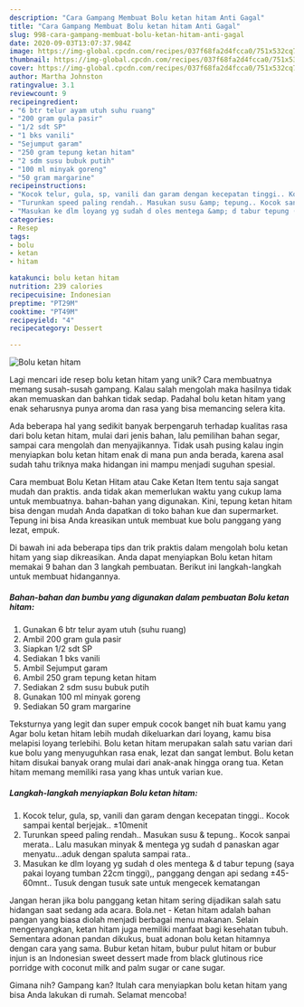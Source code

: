 ```yaml
---
description: "Cara Gampang Membuat Bolu ketan hitam Anti Gagal"
title: "Cara Gampang Membuat Bolu ketan hitam Anti Gagal"
slug: 998-cara-gampang-membuat-bolu-ketan-hitam-anti-gagal
date: 2020-09-03T13:07:37.984Z
image: https://img-global.cpcdn.com/recipes/037f68fa2d4fcca0/751x532cq70/bolu-ketan-hitam-foto-resep-utama.jpg
thumbnail: https://img-global.cpcdn.com/recipes/037f68fa2d4fcca0/751x532cq70/bolu-ketan-hitam-foto-resep-utama.jpg
cover: https://img-global.cpcdn.com/recipes/037f68fa2d4fcca0/751x532cq70/bolu-ketan-hitam-foto-resep-utama.jpg
author: Martha Johnston
ratingvalue: 3.1
reviewcount: 9
recipeingredient:
- "6 btr telur ayam utuh suhu ruang"
- "200 gram gula pasir"
- "1/2 sdt SP"
- "1 bks vanili"
- "Sejumput garam"
- "250 gram tepung ketan hitam"
- "2 sdm susu bubuk putih"
- "100 ml minyak goreng"
- "50 gram margarine"
recipeinstructions:
- "Kocok telur, gula, sp, vanili dan garam dengan kecepatan tinggi.. Kocok sampai kental berjejak.. ±10menit"
- "Turunkan speed paling rendah.. Masukan susu &amp; tepung.. Kocok sanpai merata.. Lalu masukan minyak &amp; mentega yg sudah d panaskan agar menyatu...aduk dengan spaluta sampai rata.."
- "Masukan ke dlm loyang yg sudah d oles mentega &amp; d tabur tepung (saya pakai loyang tumban 22cm tinggi),, panggang dengan api sedang ±45-60mnt.. Tusuk dengan tusuk sate untuk mengecek kematangan"
categories:
- Resep
tags:
- bolu
- ketan
- hitam

katakunci: bolu ketan hitam 
nutrition: 239 calories
recipecuisine: Indonesian
preptime: "PT29M"
cooktime: "PT49M"
recipeyield: "4"
recipecategory: Dessert

---
```



![Bolu ketan hitam](https://img-global.cpcdn.com/recipes/037f68fa2d4fcca0/751x532cq70/bolu-ketan-hitam-foto-resep-utama.jpg)

Lagi mencari ide resep bolu ketan hitam yang unik? Cara membuatnya memang susah-susah gampang. Kalau salah mengolah maka hasilnya tidak akan memuaskan dan bahkan tidak sedap. Padahal bolu ketan hitam yang enak seharusnya punya aroma dan rasa yang bisa memancing selera kita.

Ada beberapa hal yang sedikit banyak berpengaruh terhadap kualitas rasa dari bolu ketan hitam, mulai dari jenis bahan, lalu pemilihan bahan segar, sampai cara mengolah dan menyajikannya. Tidak usah pusing kalau ingin menyiapkan bolu ketan hitam enak di mana pun anda berada, karena asal sudah tahu triknya maka hidangan ini mampu menjadi suguhan spesial.

Cara membuat Bolu Ketan Hitam atau Cake Ketan Item tentu saja sangat mudah dan praktis. anda tidak akan memerlukan waktu yang cukup lama untuk membuatnya. bahan-bahan yang digunakan. Kini, tepung ketan hitam bisa dengan mudah Anda dapatkan di toko bahan kue dan supermarket. Tepung ini bisa Anda kreasikan untuk membuat kue bolu panggang yang lezat, empuk.


Di bawah ini ada beberapa tips dan trik praktis dalam mengolah bolu ketan hitam yang siap dikreasikan. Anda dapat menyiapkan Bolu ketan hitam memakai 9 bahan dan 3 langkah pembuatan. Berikut ini langkah-langkah untuk membuat hidangannya.

<!--inarticleads1-->

##### Bahan-bahan dan bumbu yang digunakan dalam pembuatan Bolu ketan hitam:

1. Gunakan 6 btr telur ayam utuh (suhu ruang)
1. Ambil 200 gram gula pasir
1. Siapkan 1/2 sdt SP
1. Sediakan 1 bks vanili
1. Ambil Sejumput garam
1. Ambil 250 gram tepung ketan hitam
1. Sediakan 2 sdm susu bubuk putih
1. Gunakan 100 ml minyak goreng
1. Sediakan 50 gram margarine


Teksturnya yang legit dan super empuk cocok banget nih buat kamu yang Agar bolu ketan hitam lebih mudah dikeluarkan dari loyang, kamu bisa melapisi loyang terlebihi. Bolu ketan hitam merupakan salah satu varian dari kue bolu yang menyuguhkan rasa enak, lezat dan sangat lembut. Bolu ketan hitam disukai banyak orang mulai dari anak-anak hingga orang tua. Ketan hitam memang memiliki rasa yang khas untuk varian kue. 

<!--inarticleads2-->

##### Langkah-langkah menyiapkan Bolu ketan hitam:

1. Kocok telur, gula, sp, vanili dan garam dengan kecepatan tinggi.. Kocok sampai kental berjejak.. ±10menit
1. Turunkan speed paling rendah.. Masukan susu &amp; tepung.. Kocok sanpai merata.. Lalu masukan minyak &amp; mentega yg sudah d panaskan agar menyatu...aduk dengan spaluta sampai rata..
1. Masukan ke dlm loyang yg sudah d oles mentega &amp; d tabur tepung (saya pakai loyang tumban 22cm tinggi),, panggang dengan api sedang ±45-60mnt.. Tusuk dengan tusuk sate untuk mengecek kematangan


Jangan heran jika bolu panggang ketan hitam sering dijadikan salah satu hidangan saat sedang ada acara. Bola.net - Ketan hitam adalah bahan pangan yang biasa diolah menjadi berbagai menu makanan. Selain mengenyangkan, ketan hitam juga memiliki manfaat bagi kesehatan tubuh. Sementara adonan pandan dikukus, buat adonan bolu ketan hitamnya dengan cara yang sama. Bubur ketan hitam, bubur pulut hitam or bubur injun is an Indonesian sweet dessert made from black glutinous rice porridge with coconut milk and palm sugar or cane sugar. 

Gimana nih? Gampang kan? Itulah cara menyiapkan bolu ketan hitam yang bisa Anda lakukan di rumah. Selamat mencoba!
